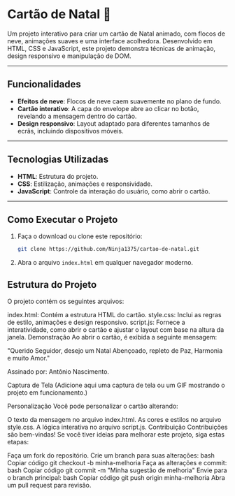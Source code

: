 # Cartão de Natal 🎄

Um projeto interativo para criar um cartão de Natal animado, com flocos de neve, animações suaves e uma interface acolhedora. Desenvolvido em HTML, CSS e JavaScript, este projeto demonstra técnicas de animação, design responsivo e manipulação de DOM.

---

## Funcionalidades

- **Efeitos de neve**: Flocos de neve caem suavemente no plano de fundo.
- **Cartão interativo**: A capa do envelope abre ao clicar no botão, revelando a mensagem dentro do cartão.
- **Design responsivo**: Layout adaptado para diferentes tamanhos de ecrãs, incluindo dispositivos móveis.

---

## Tecnologias Utilizadas

- **HTML**: Estrutura do projeto.
- **CSS**: Estilização, animações e responsividade.
- **JavaScript**: Controle da interação do usuário, como abrir o cartão.

---

## Como Executar o Projeto

1. Faça o download ou clone este repositório:
   ```bash
   git clone https://github.com/Ninja1375/cartao-de-natal.git
   ```
2. Abra o arquivo ```index.html``` em qualquer navegador moderno.

## Estrutura do Projeto
O projeto contém os seguintes arquivos:

index.html: Contém a estrutura HTML do cartão.
style.css: Inclui as regras de estilo, animações e design responsivo.
script.js: Fornece a interatividade, como abrir o cartão e ajustar o layout com base na altura da janela.
Demonstração
Ao abrir o cartão, é exibida a seguinte mensagem:

"Querido Seguidor, desejo um Natal Abençoado, repleto de Paz, Harmonia e muito Amor."

Assinado por: Antônio Nascimento.

Captura de Tela
(Adicione aqui uma captura de tela ou um GIF mostrando o projeto em funcionamento.)

Personalização
Você pode personalizar o cartão alterando:

O texto da mensagem no arquivo index.html.
As cores e estilos no arquivo style.css.
A lógica interativa no arquivo script.js.
Contribuição
Contribuições são bem-vindas! Se você tiver ideias para melhorar este projeto, siga estas etapas:

Faça um fork do repositório.
Crie um branch para suas alterações:
bash
Copiar código
git checkout -b minha-melhoria
Faça as alterações e commit:
bash
Copiar código
git commit -m "Minha sugestão de melhoria"
Envie para o branch principal:
bash
Copiar código
git push origin minha-melhoria
Abra um pull request para revisão.
